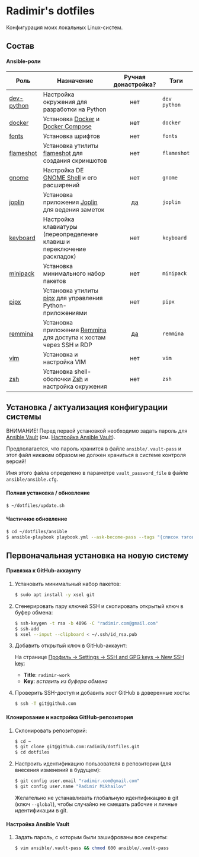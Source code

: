 # Radimir's dotfiles

Конфигурация моих локальных Linux-систем.

## Состав

#### Ansible-роли

Роль | Назначение | Ручная донастройка? | Тэги
---- | ---------- | :-----------------: | ----
[dev-python](ansible/roles/dev-python) | Настройка окружения для разработки на Python | нет | `dev` `python`
[docker](ansible/roles/docker) | Установка [Docker](https://docs.docker.com/engine/) и [Docker Compose](https://docs.docker.com/compose/) | нет | `docker`
[fonts](ansible/roles/fonts) | Установка шрифтов | нет | `fonts`
[flameshot](ansible/roles/flameshot) | Установка утилиты [flameshot](https://github.com/flameshot-org/flameshot) для создания скриншотов | нет | `flameshot`
[gnome](ansible/roles/gnome) | Настройка DE [GNOME Shell](https://wiki.gnome.org/Projects/GnomeShell) и его расширений | нет | `gnome`
[joplin](ansible/roles/joplin) | Установка приложения [Joplin](https://joplinapp.org/) для ведения заметок | [да](ansible/roles/joplin#после-установки) | `joplin`
[keyboard](ansible/roles/keyboard) | Настройка клавиатуры (переопределение клавиш и переключение раскладок) | нет | `keyboard`
[minipack](ansible/roles/minipack) | Установка минимального набор пакетов | нет | `minipack`
[pipx](ansible/roles/pipx) | Установка утилиты [pipx](https://joplinapp.org/) для управления Python-приложениями | нет | `pipx`
[remmina](ansible/roles/remmina) | Установка приложения [Remmina](https://remmina.org/) для доступа к хостам через SSH и RDP | [да](ansible/roles/remmina#после-установки) | `remmina`
[vim](ansible/roles/vim) | Установка и настройка VIM | нет | `vim`
[zsh](ansible/roles/zsh) | Установка shell-оболочки [Zsh](https://www.zsh.org/) и настройка окружения | нет | `zsh`

## Установка / актуализация конфигурации системы

ВНИМАНИЕ! Перед первой установкой необходимо задать пароль для [Ansible Vault](https://docs.ansible.com/ansible/latest/user_guide/vault.html)
(см. [Настройка Ansible Vault](#настройка-ansible-vault)).

Предполагается, что пароль хранится в файле `ansible/.vault-pass` и этот файл никаким образом не должен храниться в системе контроля версий!

Имя этого файла определено в параметре `vault_password_file` в файле `ansible/ansible.cfg`.

#### Полная установка / обновление

```bash
$ ~/dotfiles/update.sh
```

#### Частичное обновление

```bash
$ cd ~/dotfiles/ansible
$ ansible-playbook playbook.yml --ask-become-pass --tags "{список тэгов через запятую}"
```

## Первоначальная установка на новую систему

#### Привязка к GitHub-аккаунту

1. Установить минимальный набор пакетов:

   ```bash
   $ sudo apt install -y xsel git
   ```

1. Сгенерировать пару ключей SSH и скопировать открытый ключ в буфер обмена:

   ```bash
   $ ssh-keygen -t rsa -b 4096 -C "radimir.com@gmail.com"
   $ ssh-add
   $ xsel --input --clipboard < ~/.ssh/id_rsa.pub
   ```

1. Добавить открытый ключ в GitHub-аккаунт:

   На странице [Профиль → Settings → SSH and GPG keys → New SSH key](https://github.com/settings/ssh/new):
   * **Title**: `radimir-work`
   * **Key**: _вставить из буфера обмена_

1. Проверить SSH-доступ и добавить хост GitHub в доверенные хосты:

   ```bash
   $ ssh -T git@github.com
   ```

#### Клонирование и настройка GitHub-репозитория

1. Склонировать репозиторий:

   ```bash
   $ cd ~
   $ git clone git@github.com:radimih/dotfiles.git
   $ cd dotfiles
   ```

1. Настроить идентификацию пользователя в репозитории (для внесения изменений в будущем):

   ```bash
   $ git config user.email "radimir.com@gmail.com"
   $ git config user.name "Radimir Mikhailov"
   ```
   
   Желательно не устанавливать глобальную идентификацию  в git (ключ `--global`), чтобы
   случайно не смешать рабочие и личные идентификации в git.

#### Настройка Ansible Vault

1. Задать пароль, с которым были зашифрованы все секреты:

   ```bash
   $ vim ansible/.vault-pass && chmod 600 ansible/.vault-pass
   ```
